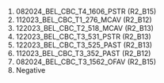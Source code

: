 1. 082024_BEL_CBC_T4_1606_PSTR (R2_B15)
2. 112023_BEL_CBC_T1_276_MCAV (R2_B12)
3. 122023_BEL_CBC_T2_518_MCAV (R2_B13)
4. 122023_BEL_CBC_T3_531_PSTR (R2_B13)
5. 122023_BEL_CBC_T3_525_PAST (R2_B13)
6. 112023_BEL_CBC_T3_352_PAST (R2_B12)
7. 082024_BEL_CBC_T3_1562_OFAV (R2_B15)
8. Negative
